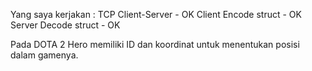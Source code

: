 Yang saya kerjakan :
TCP Client-Server - OK
Client Encode struct - OK
Server Decode struct - OK

Pada DOTA 2 Hero memiliki ID dan koordinat untuk menentukan posisi dalam gamenya.